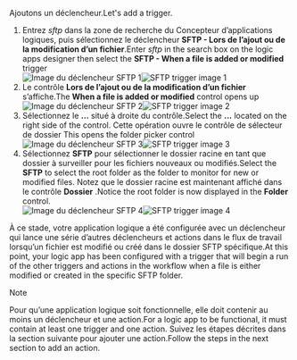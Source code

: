 <span data-ttu-id="79d99-101">Ajoutons un déclencheur.</span><span class="sxs-lookup"><span data-stu-id="79d99-101">Let's add a trigger.</span></span>

1. <span data-ttu-id="79d99-102">Entrez *sftp* dans la zone de recherche du Concepteur d’applications logiques, puis sélectionnez le déclencheur **SFTP - Lors de l’ajout ou de la modification d’un fichier**.</span><span class="sxs-lookup"><span data-stu-id="79d99-102">Enter *sftp* in the search box on the logic apps designer then select the **SFTP - When a file is added or modified**  trigger</span></span>   
   <span data-ttu-id="79d99-103">![Image du déclencheur SFTP 1](./media/connectors-create-api-sftp/trigger-1.png)</span><span class="sxs-lookup"><span data-stu-id="79d99-103">![SFTP trigger image 1](./media/connectors-create-api-sftp/trigger-1.png)</span></span>  
2. <span data-ttu-id="79d99-104">Le contrôle **Lors de l’ajout ou de la modification d’un fichier** s’affiche.</span><span class="sxs-lookup"><span data-stu-id="79d99-104">The **When a file is added or modified** control opens up</span></span>  
   <span data-ttu-id="79d99-105">![Image du déclencheur SFTP 2](./media/connectors-create-api-sftp/trigger-2.png)</span><span class="sxs-lookup"><span data-stu-id="79d99-105">![SFTP trigger image 2](./media/connectors-create-api-sftp/trigger-2.png)</span></span>  
3. <span data-ttu-id="79d99-106">Sélectionnez le **...** situé à droite du contrôle.</span><span class="sxs-lookup"><span data-stu-id="79d99-106">Select the **...** located on the right side of the control.</span></span> <span data-ttu-id="79d99-107">Cette opération ouvre le contrôle de sélecteur de dossier </span><span class="sxs-lookup"><span data-stu-id="79d99-107">This opens the folder picker control</span></span>  
   <span data-ttu-id="79d99-108">![Image du déclencheur SFTP 3](./media/connectors-create-api-sftp/action-1.png)</span><span class="sxs-lookup"><span data-stu-id="79d99-108">![SFTP trigger image 3](./media/connectors-create-api-sftp/action-1.png)</span></span>  
4. <span data-ttu-id="79d99-109">Sélectionnez **SFTP** pour sélectionner le dossier racine en tant que dossier à surveiller pour les fichiers nouveaux ou modifiés.</span><span class="sxs-lookup"><span data-stu-id="79d99-109">Select the **SFTP** to select the root folder as the folder to monitor for new or modified files.</span></span> <span data-ttu-id="79d99-110">Notez que le dossier racine est maintenant affiché dans le contrôle **Dossier** .</span><span class="sxs-lookup"><span data-stu-id="79d99-110">Notice the root folder is now displayed in the **Folder** control.</span></span>  
   <span data-ttu-id="79d99-111">![Image du déclencheur SFTP 4](./media/connectors-create-api-sftp/action-2.png)</span><span class="sxs-lookup"><span data-stu-id="79d99-111">![SFTP trigger image 4](./media/connectors-create-api-sftp/action-2.png)</span></span>   

<span data-ttu-id="79d99-112">À ce stade, votre application logique a été configurée avec un déclencheur qui lance une série d’autres déclencheurs et actions dans le flux de travail lorsqu’un fichier est modifié ou créé dans le dossier SFTP spécifique.</span><span class="sxs-lookup"><span data-stu-id="79d99-112">At this point, your logic app has been configured with a trigger that will begin a run of the other triggers and actions in the workflow when a file is either modified or created in the specific SFTP folder.</span></span> 

> [!NOTE]
> <span data-ttu-id="79d99-113">Pour qu’une application logique soit fonctionnelle, elle doit contenir au moins un déclencheur et une action.</span><span class="sxs-lookup"><span data-stu-id="79d99-113">For a logic app to be functional, it must contain at least one trigger and one action.</span></span> <span data-ttu-id="79d99-114">Suivez les étapes décrites dans la section suivante pour ajouter une action.</span><span class="sxs-lookup"><span data-stu-id="79d99-114">Follow the steps in the next section to add an action.</span></span>  
> 
> 

